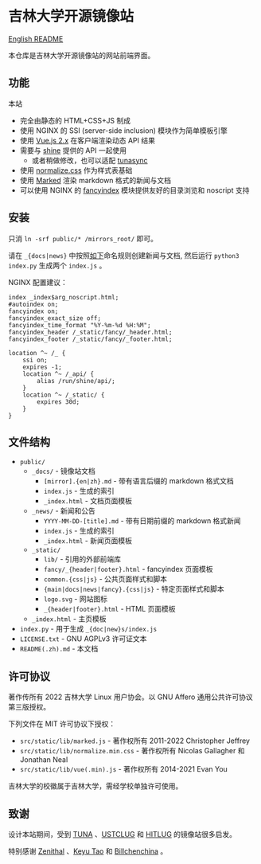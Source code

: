 # 吉林大学开源镜像站

[English README](./README.md)

本仓库是吉林大学开源镜像站的网站前端界面。

## 功能

本站

- 完全由静态的 HTML+CSS+JS 制成
- 使用 NGINX 的 SSI (server-side inclusion) 模块作为简单模板引擎
- 使用 [Vue.js 2.x](https://github.com/vuejs/vue) 在客户端渲染动态 API 结果
- 需要与 [shine](https://github.com/JLULUG/shine) 提供的 API 一起使用
    - 或者稍做修改，也可以适配 [tunasync](https://github.com/tuna/tunasync)
- 使用 [normalize.css](https://github.com/necolas/normalize.css) 作为样式表基础
- 使用 [Marked](https://github.com/markedjs/marked) 渲染 markdown 格式的新闻与文档
- 可以使用 NGINX 的 [fancyindex](https://github.com/aperezdc/ngx-fancyindex) 模块提供友好的目录浏览和 noscript 支持

## 安装

只消 `ln -srf public/* /mirrors_root/` 即可。

请在 `_{docs|news}` 中按照[如下](#structure)命名规则创建新闻与文档, 然后运行 `python3 index.py` 生成两个 `index.js` 。

NGINX 配置建议：

```
index _index$arg_noscript.html;
#autoindex on;
fancyindex on;
fancyindex_exact_size off;
fancyindex_time_format "%Y-%m-%d %H:%M";
fancyindex_header /_static/fancy/_header.html;
fancyindex_footer /_static/fancy/_footer.html;

location ^~ /_ {
    ssi on;
    expires -1;
    location ^~ /_api/ {
        alias /run/shine/api/;
    }
    location ^~ /_static/ {
        expires 30d;
    }
}
```

## 文件结构

- `public/`
    - `_docs/` - 镜像站文档
        - `[mirror].{en|zh}.md` - 带有语言后缀的 markdown 格式文档
        - `index.js` - 生成的索引
        - `_index.html` - 文档页面模板
    - `_news/` - 新闻和公告
        - `YYYY-MM-DD-[title].md` - 带有日期前缀的 markdown 格式新闻
        - `index.js` - 生成的索引
        - `_index.html` - 新闻页面模板
    - `_static/`
        - `lib/` - 引用的外部前端库
        - `fancy/_{header|footer}.html` - fancyindex 页面模板
        - `common.{css|js}` - 公共页面样式和脚本
        - `{main|docs|news|fancy}.{css|js}` - 特定页面样式和脚本
        - `logo.svg` - 网站图标
        - `_{header|footer}.html` - HTML 页面模板
    - `_index.html` - 主页模板
- `index.py` - 用于生成 `_{doc|new}s/index.js`
- `LICENSE.txt` - GNU AGPLv3 许可证文本
- `README(.zh).md` - 本文档

## 许可协议

著作传所有 2022 吉林大学 Linux 用户协会。以 GNU Affero 通用公共许可协议第三版授权。

下列文件在 MIT 许可协议下授权：

- `src/static/lib/marked.js` - 著作权所有 2011-2022 Christopher Jeffrey
- `src/static/lib/normalize.min.css` - 著作权所有 Nicolas Gallagher 和 Jonathan Neal
- `src/static/lib/vue(.min).js` - 著作权所有 2014-2021 Evan You

吉林大学的校徽属于吉林大学，需经学校单独许可使用。

## 致谢

设计本站期间，受到 [TUNA](https://mirrors.tuna.tsinghua.edu.cn) 、[USTCLUG](https://mirrors.ustc.edu.cn) 和 [HITLUG](https://mirrors.hit.edu.cn) 的镜像站很多启发。

特别感谢 [Zenithal](https://github.com/ZenithalHourlyRate) 、[Keyu Tao](https://github.com/taoky) 和 [Billchenchina](https://github.com/BIllchenchina) 。
